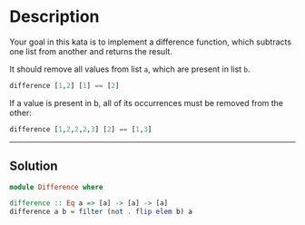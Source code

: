 # Description

Your goal in this kata is to implement a difference function, which subtracts one list from another and returns the result.

It should remove all values from list `a`, which are present in list `b`.

```hs
difference [1,2] [1] == [2]
```

If a value is present in b, all of its occurrences must be removed from the other:

```hs
difference [1,2,2,2,3] [2] == [1,3]
```

---

## Solution

```hs
module Difference where

difference :: Eq a => [a] -> [a] -> [a]
difference a b = filter (not . flip elem b) a
```
